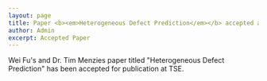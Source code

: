 ```yaml
---
layout: page
title: Paper <b><em>Heterogeneous Defect Prediction</em></b> accepted at TSE
author: Admin
excerpt: Accepted Paper
---
```


Wei Fu's and Dr. Tim Menzies paper titled "Heterogeneous Defect Prediction" has been accepted for publication at TSE. 
